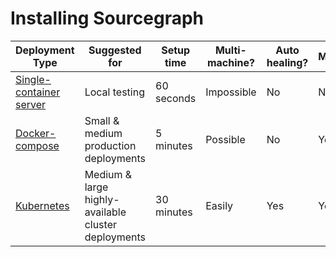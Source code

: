 # Installing Sourcegraph

| Deployment Type                                       | Suggested for                                       | Setup time | Multi-machine? | Auto healing? | Monitoring? |
|-------------------------------------------------------|-----------------------------------------------------|------------|----------------|---------------|-------------|
| [Single-container server](../install/docker/index.md) | Local testing                                       | 60 seconds | Impossible     | No            | No          |
| [Docker-compose](../install/docker-compose/index.md)  | Small & medium production deployments               | 5 minutes  | Possible       | No            | Yes         |
| [Kubernetes](../install/cluster.md)                   | Medium & large highly-available cluster deployments | 30 minutes | Easily         | Yes           | Yes         |
